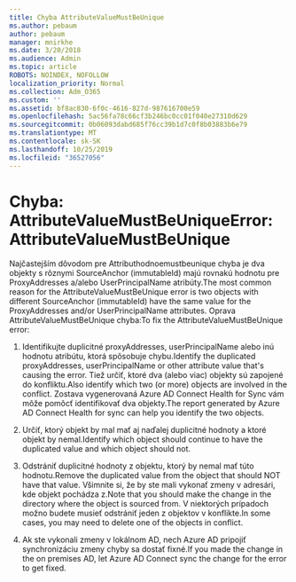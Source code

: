 ```yaml
---
title: Chyba AttributeValueMustBeUnique
ms.author: pebaum
author: pebaum
manager: mnirkhe
ms.date: 3/20/2018
ms.audience: Admin
ms.topic: article
ROBOTS: NOINDEX, NOFOLLOW
localization_priority: Normal
ms.collection: Adm_O365
ms.custom: ''
ms.assetid: bf8ac830-6f0c-4616-827d-987616700e59
ms.openlocfilehash: 5ac56fa78c66cf3b246bc0cc01f040e27310d629
ms.sourcegitcommit: 0b06093dabd685f76cc39b1d7c0f8b03883b6e79
ms.translationtype: MT
ms.contentlocale: sk-SK
ms.lasthandoff: 10/25/2019
ms.locfileid: "36527056"
---
```

# <a name="error-attributevaluemustbeunique"></a><span data-ttu-id="85e00-102">Chyba: AttributeValueMustBeUnique</span><span class="sxs-lookup"><span data-stu-id="85e00-102">Error: AttributeValueMustBeUnique</span></span>

<span data-ttu-id="85e00-103">Najčastejším dôvodom pre Attributhodnoemustbeunique chyba je dva objekty s rôznymi SourceAnchor (immutableId) majú rovnakú hodnotu pre ProxyAddresses a/alebo UserPrincipalName atribúty.</span><span class="sxs-lookup"><span data-stu-id="85e00-103">The most common reason for the AttributeValueMustBeUnique error is two objects with different SourceAnchor (immutableId) have the same value for the ProxyAddresses and/or UserPrincipalName attributes.</span></span> <span data-ttu-id="85e00-104">Oprava AttributeValueMustBeUnique chyba:</span><span class="sxs-lookup"><span data-stu-id="85e00-104">To fix the AttributeValueMustBeUnique error:</span></span>
  
1. <span data-ttu-id="85e00-105">Identifikujte duplicitné proxyAddresses, userPrincipalName alebo inú hodnotu atribútu, ktorá spôsobuje chybu.</span><span class="sxs-lookup"><span data-stu-id="85e00-105">Identify the duplicated proxyAddresses, userPrincipalName or other attribute value that's causing the error.</span></span> <span data-ttu-id="85e00-106">Tiež určiť, ktoré dva (alebo viac) objekty sú zapojené do konfliktu.</span><span class="sxs-lookup"><span data-stu-id="85e00-106">Also identify which two (or more) objects are involved in the conflict.</span></span> <span data-ttu-id="85e00-107">Zostava vygenerovaná Azure AD Connect Health for Sync vám môže pomôcť identifikovať dva objekty.</span><span class="sxs-lookup"><span data-stu-id="85e00-107">The report generated by Azure AD Connect Health for sync can help you identify the two objects.</span></span>
    
2. <span data-ttu-id="85e00-108">Určiť, ktorý objekt by mal mať aj naďalej duplicitné hodnoty a ktoré objekt by nemal.</span><span class="sxs-lookup"><span data-stu-id="85e00-108">Identify which object should continue to have the duplicated value and which object should not.</span></span>
    
3. <span data-ttu-id="85e00-109">Odstrániť duplicitné hodnoty z objektu, ktorý by nemal mať túto hodnotu.</span><span class="sxs-lookup"><span data-stu-id="85e00-109">Remove the duplicated value from the object that should NOT have that value.</span></span> <span data-ttu-id="85e00-110">Všimnite si, že by ste mali vykonať zmeny v adresári, kde objekt pochádza z.</span><span class="sxs-lookup"><span data-stu-id="85e00-110">Note that you should make the change in the directory where the object is sourced from.</span></span> <span data-ttu-id="85e00-111">V niektorých prípadoch možno budete musieť odstrániť jeden z objektov v konflikte.</span><span class="sxs-lookup"><span data-stu-id="85e00-111">In some cases, you may need to delete one of the objects in conflict.</span></span>
    
4. <span data-ttu-id="85e00-112">Ak ste vykonali zmeny v lokálnom AD, nech Azure AD pripojiť synchronizáciu zmeny chyby sa dostať fixné.</span><span class="sxs-lookup"><span data-stu-id="85e00-112">If you made the change in the on premises AD, let Azure AD Connect sync the change for the error to get fixed.</span></span>
    

